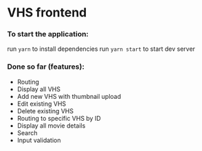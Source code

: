 # VHS frontend

### To start the application:
run `yarn` to install dependencies
run `yarn start` to start dev server

### Done so far (features):

- Routing
- Display all VHS
- Add new VHS with thumbnail upload
- Edit existing VHS
- Delete existing VHS
- Routing to specific VHS by ID
- Display all movie details
- Search
- Input validation
